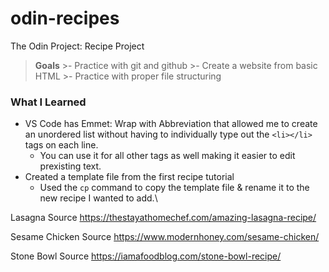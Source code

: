# odin-recipes
The Odin Project: Recipe Project
>**Goals**
	>- Practice with git and github
	>- Create a website from basic HTML
	>- Practice with proper file structuring
### What I Learned
- VS Code has Emmet: Wrap with Abbreviation that allowed me to create an unordered list without having to individually type out the `<li></li>` tags on each line.
    - You can use it for all other tags as well making it easier to edit prexisting text.
- Created a template file from the first recipe tutorial
	- Used the `cp` command to copy the template file & rename it to the new recipe I wanted to add.\


Lasagna Source https://thestayathomechef.com/amazing-lasagna-recipe/

Sesame Chicken Source https://www.modernhoney.com/sesame-chicken/

Stone Bowl Source https://iamafoodblog.com/stone-bowl-recipe/